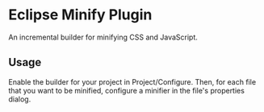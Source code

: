 Eclipse Minify Plugin
===================

An incremental builder for minifying CSS and JavaScript.

Usage
-----

Enable the builder for your project in Project/Configure. Then, for each
file that you want to be minified, configure a minifier in the file's
properties dialog.
